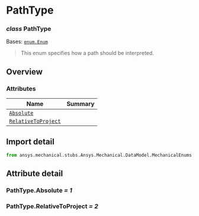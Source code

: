 <a id="pathtype"></a>

# PathType

<a id="PathType"></a>

### *class* PathType

Bases: [`enum.Enum`](https://docs.python.org/3/library/enum.html#enum.Enum)

> This enum specifies how a path should be interpreted.

> <!-- !! processed by numpydoc !! -->

<a id="overview"></a>

## Overview

### Attributes

| Name | Summary |
|----------------------------------------------------|----|
| [`Absolute`](#PathType.Absolute)                   |    |
| [`RelativeToProject`](#PathType.RelativeToProject) |    |

<a id="import-detail"></a>

## Import detail

```python
from ansys.mechanical.stubs.Ansys.Mechanical.DataModel.MechanicalEnums.Common import PathType
```

<a id="attribute-detail"></a>

## Attribute detail

<a id="PathType.Absolute"></a>

### PathType.Absolute *= 1*

<a id="PathType.RelativeToProject"></a>

### PathType.RelativeToProject *= 2*

